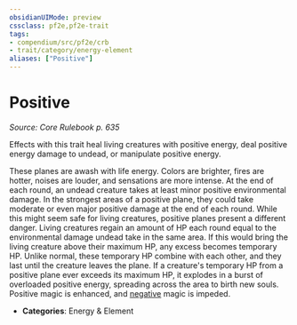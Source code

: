```yaml
---
obsidianUIMode: preview
cssclass: pf2e,pf2e-trait
tags:
- compendium/src/pf2e/crb
- trait/category/energy-element
aliases: ["Positive"]
---
```

# Positive  
*Source: Core Rulebook p. 635*  

Effects with this trait heal living creatures with positive energy, deal positive energy damage to undead, or manipulate positive energy.

These planes are awash with life energy. Colors are brighter, fires are hotter, noises are louder, and sensations are more intense. At the end of each round, an undead creature takes at least minor positive environmental damage. In the strongest areas of a positive plane, they could take moderate or even major positive damage at the end of each round. While this might seem safe for living creatures, positive planes present a different danger. Living creatures regain an amount of HP each round equal to the environmental damage undead take in the same area. If this would bring the living creature above their maximum HP, any excess becomes temporary HP. Unlike normal, these temporary HP combine with each other, and they last until the creature leaves the plane. If a creature's temporary HP from a positive plane ever exceeds its maximum HP, it explodes in a burst of overloaded positive energy, spreading across the area to birth new souls. Positive magic is enhanced, and [negative](negative.md "Negative Energy & Element Trait") magic is impeded.

- **Categories**: Energy & Element